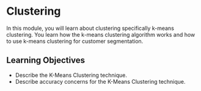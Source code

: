 
# Clustering
In this module, you will learn about clustering specifically k-means clustering. You learn how the k-means clustering algorithm works and how to use k-means clustering for customer segmentation.

## Learning Objectives
- Describe the K-Means Clustering technique.
- Describe accuracy concerns for the K-Means Clustering technique.
